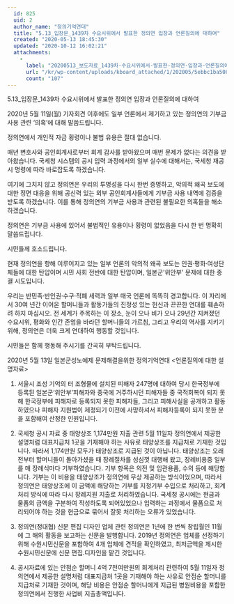 ```yaml
---
  id: 825
  uid: 2
  author_name: "정의기억연대"
  title: "5.13_입장문_1439차 수요시위에서 발표한 정의연 입장과 언론질의에 대하여"
  created: "2020-05-13 18:45:30"
  updated: "2020-10-12 16:02:21"
  attachments: 
    - 
      label: "20200513_보도자료_1439차-수요시위에서-발표한-정의연-입장과-언론질의에-대한-설명자료.hwp"
      url: "/kr/wp-content/uploads/kboard_attached/1/202005/5ebbc1ba5081f9604225.hwp"
      count: "107"
---
```

5.13_입장문_1439차 수요시위에서 발표한 정의연 입장과 언론질의에 대하여

2020년 5월 11일(월) 기자회견 이후에도 일부 언론에서 제기하고 있는 정의연의 기부금 사용 관련 ‘의혹’에 대해 말씀드립니다.

정의연에서 개인적 자금 횡령이나 불법 유용은 절대 없습니다.

매년 변호사와 공인회계사로부터 회계 감사를 받아왔으며 매번 문제가 없다는 의견을 받아왔습니다.
국세청 시스템의 공시 입력 과정에서의 일부 실수에 대해서는, 국세청 재공시 명령에 따라 바로잡도록 하겠습니다.

여기에 그치지 않고 정의연은 우리의 투명성을 다시 한번 증명하고, 악의적 왜곡 보도에 대한 정면 대응을 위해 공신력 있는 외부 공인회계사들에게 기부금 사용 내역에 검증을 받도록 하겠습니다. 이를 통해 정의연의 기부금 사용과 관련된 불필요한 의혹들을 해소하겠습니다.

정의연은 기부금 사용에 있어서 불법적인 유용이나 횡령이 없었음을 다시 한 번 명확히 말씀드립니다.

시민들께 호소드립니다.

현재 정의연을 향해 이루어지고 있는 일부 언론의 악의적 왜곡 보도는 인권·평화·여성단체들에 대한 탄압이며 시민 사회 전반에 대한 탄압이며, 일본군'위안부' 문제에 대한 종결 시도입니다.

우리는 반민족·반인권·수구·적폐 세력과 일부 매국 언론에 똑똑히 경고합니다.
이 자리에서 30여 년간 이어온 할머니들과 활동가들의 진정성 있는 헌신과 끈끈한 연대를 훼손하려 하지 마십시오. 전 세계가 주목하는 이 장소, 눈이 오나 비가 오나 29년간 지켜졌던 수요시위, 평화와 인간 존엄을 바라던 할머니들의 가르침, 그리고 우리의 역사를 지키기 위해, 정의연은 더욱 크게 연대하여 행동할 것입니다.

시민들은 함께 행동해 주시기를 간곡히 부탁드립니다.


2020년 5월 13일
일본군성노예제 문제해결을위한 정의기억연대
<언론질의에 대한 설명자료>

1. 서울시 조성 기억의 터 조형물에 설치된 피해자 247명에 대하여 
당시 한국정부에 등록된 일본군‘위안부’피해자와 중국에 거주하시던 피해자들 중 국적회복이 되지 못해 한국정부에 피해자로 등록되지 못한 피해자들, 그리고 피해사실을 공개하고 활동하였으나 피해자 지원법이 제정되기 이전에 사망하셔서 피해자등록이 되지 못한 분을 포함해여 산정한 인원입니다. 

2. 국세청 공시 자료 중 태양상조 1,174만원 지출 관련
5월 11일자 정의연에서 제공한 설명처럼 대표지급처 1곳을 기재해야 하는 사유로 태양상조를 지급처로 기재한 것입니다. 따라서 1,174만원 모두가 태양상조로 지급된 것이 아닙니다. 
태양상조는 오래전부터 할머니들이 돌아가셨을 때 장례절차를 성심껏 대행해 왔고, 장례비용중 일부를 매 장례식마다 기부하였습니다. 기부 항목은 의전 및 입관용품, 수의 등에 해당합니다. 
기부는 이 비용을 태양상조가 정의연에 무상 제공하는 방식이었으며, 따라서 정의연은 태양상조에 이 금액에 해당하는 기부를 지정기부 수입으로 처리하고, 회계처리 방식에 따라 다시 장례지원 지출로 처리하였습니다. 
국세청 공시에는 현금과 물품의 금액을 구분하여 작성하도록 되어있었으나 입력하는 과정에서 물품으로 처리되어야 하는 것을 현금으로 묶어서 잘못 처리하는 오류가 있었습니다. 

3. 정의연(정대협) 신문 편집 디자인 업체 관련 
정의연은 1년에 한 번씩 창립월인 11월에 그 해의 활동을 보고하는 신문을 발행합니다. 2019년 정의연은 업체를 선정하기 위해 수원시민신문을 포함하여 4개 업체에 견적을 확인하였고, 최저금액을 제시한 수원시민신문에 신문 편집.디자인을 맡긴 것입니다. 

4. 공시자료에 있는 안점순 할머니 4억 7천여만원의 회계처리 관련하여 
5월 11일자 정의연에서 제공한 설명처럼 대표지급처 1곳을 기재해야 하는 사유로 안점순 할머니를 지급처로 기재한 것이며, 해당 비용은 안점순 할머니에게 지급된 병원비용을 포함한 정의연에서 진행한 사업비 지출총액입니다.